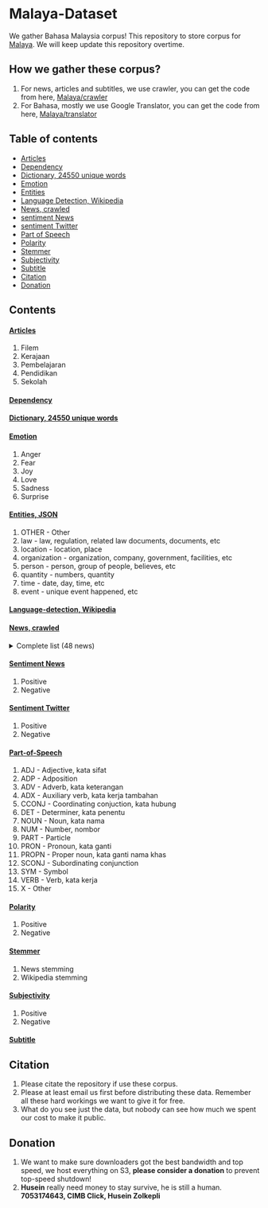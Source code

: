# Malaya-Dataset

We gather Bahasa Malaysia corpus! This repository to store corpus for [Malaya](https://github.com/huseinzol05/Malaya). We will keep update this repository overtime.

## How we gather these corpus?

1. For news, articles and subtitles, we use crawler, you can get the code from here, [Malaya/crawler](https://github.com/huseinzol05/Malaya/tree/master/crawl)
2. For Bahasa, mostly we use Google Translator, you can get the code from here, [Malaya/translator](https://github.com/huseinzol05/Malaya/tree/master/translator)

## Table of contents
  * [Articles](https://github.com/huseinzol05/Malaya-Dataset#articles)
  * [Dependency](https://github.com/huseinzol05/Malaya-Dataset#dependency)
  * [Dictionary, 24550 unique words](https://github.com/huseinzol05/Malaya-Dataset#dictionary-24550-unique-words)
  * [Emotion](https://github.com/huseinzol05/Malaya-Dataset#emotion)
  * [Entities](https://github.com/huseinzol05/Malaya-Dataset#entities-json)
  * [Language Detection, Wikipedia](https://github.com/huseinzol05/Malaya-Dataset#language-detection-wikipedia)
  * [News, crawled](https://github.com/huseinzol05/Malaya-Dataset#news-crawled)
  * [sentiment News](https://github.com/huseinzol05/Malaya-Dataset#sentiment-news)
  * [sentiment Twitter](https://github.com/huseinzol05/Malaya-Dataset#sentiment-twitter)
  * [Part of Speech](https://github.com/huseinzol05/Malaya-Dataset#part-of-speech)
  * [Polarity](https://github.com/huseinzol05/Malaya-Dataset#polarity)
  * [Stemmer](https://github.com/huseinzol05/Malaya-Dataset#stemmer)
  * [Subjectivity](https://github.com/huseinzol05/Malaya-Dataset#subjectivity)
  * [Subtitle](https://github.com/huseinzol05/Malaya-Dataset#subtitle)
  * [Citation](https://github.com/huseinzol05/Malaya-Dataset#citation)
  * [Donation](https://github.com/huseinzol05/Malaya-Dataset#donation)

## Contents

#### [Articles](articles)

1. Filem
2. Kerajaan
3. Pembelajaran
4. Pendidikan
5. Sekolah

#### [Dependency](dependency)

#### [Dictionary, 24550 unique words](dictionary)

#### [Emotion](emotion)

1. Anger
2. Fear
3. Joy
4. Love
5. Sadness
6. Surprise

#### [Entities, JSON](entities)

1. OTHER - Other
2. law - law, regulation, related law documents, documents, etc
3. location - location, place
4. organization - organization, company, government, facilities, etc
5. person - person, group of people, believes, etc
6. quantity - numbers, quantity
7. time - date, day, time, etc
8. event - unique event happened, etc

#### [Language-detection, Wikipedia](language-detection)

#### [News, crawled](news)

<details><summary>Complete list (48 news)</summary>

1. Cuti sekolah
2. isu 1MDB
3. isu agama
4. isu agong
5. isu agrikultur
6. isu air
7. isu anwar ibrahim
8. isu artis
9. isu astro
10. isu bahasa melayu
11. isu barisan nasional
12. isu cikgu
13. isu cukai
14. isu cyberjaya
15. isu dunia
16. isu ekonomi
17. isu gst
18. isu harakah
19. isu harga
20. isu icerd
21. isu imigren
22. isu kapitalis
23. isu kerajaan
24. isu kesihatan
25. isu kuala lumpur
26. isu lgbt
27. isu mahathir
28. isu makanan
29. isu minyak
30. isu isu najib razak
31. isu pelajar
32. isu pelakon
33. isu pembangkang
34. isu perkauman
35. isu permainan
36. isu pertanian
37. isu politik
38. isu rosmah
39. isu sabah
40. isu sarawak
41. isu sosial media
42. isu sultan melayu
43. isu teknologi
44. isu TM
45. isu ubat
46. isu wan azizah
47. peluang pekerjaan
48. perkahwinan

</details>

#### [Sentiment News](news-sentiment)

1. Positive
2. Negative

#### [Sentiment Twitter](sentiment-twitter)

1. Positive
2. Negative

#### [Part-of-Speech](part-of-speech)

1. ADJ - Adjective, kata sifat
2. ADP - Adposition
3. ADV - Adverb, kata keterangan
4. ADX - Auxiliary verb, kata kerja tambahan
5. CCONJ - Coordinating conjuction, kata hubung
6. DET - Determiner, kata penentu
7. NOUN - Noun, kata nama
8. NUM - Number, nombor
9. PART - Particle
10. PRON - Pronoun, kata ganti
11. PROPN - Proper noun, kata ganti nama khas
12. SCONJ - Subordinating conjunction
13. SYM - Symbol
14. VERB - Verb, kata kerja
15. X - Other

#### [Polarity](polarity)

1. Positive
2. Negative

#### [Stemmer](stemmer)

1. News stemming
2. Wikipedia stemming

#### [Subjectivity](subjectivity)

1. Positive
2. Negative

#### [Subtitle](subtitle)

## Citation

1. Please citate the repository if use these corpus.
2. Please at least email us first before distributing these data. Remember all these hard workings we want to give it for free.
3. What do you see just the data, but nobody can see how much we spent our cost to make it public.

## Donation

1. We want to make sure downloaders got the best bandwidth and top speed, we host everything on S3, **please consider a donation** to prevent top-speed shutdown!
2. **Husein** really need money to stay survive, he is still a human. **7053174643, CIMB Click, Husein Zolkepli**
